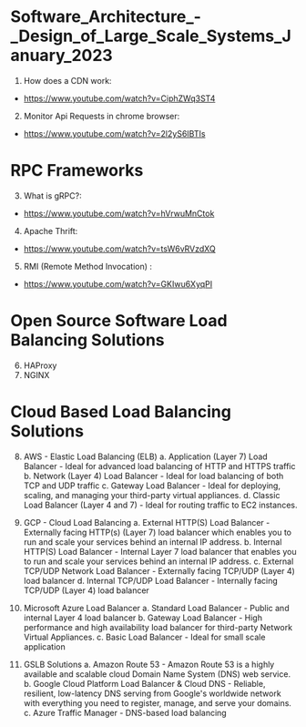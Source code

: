 # Software_Architecture_-_Design_of_Large_Scale_Systems_January_2023 </br>
1. How does a CDN work:
- https://www.youtube.com/watch?v=CiphZWq3ST4 </br>
2. Monitor Api Requests in chrome browser:
- https://www.youtube.com/watch?v=2l2yS6IBTIs

# RPC Frameworks
3. What is gRPC?:
- https://www.youtube.com/watch?v=hVrwuMnCtok
4. Apache Thrift:
- https://www.youtube.com/watch?v=tsW6vRVzdXQ
5. RMI (Remote Method Invocation) :
- https://www.youtube.com/watch?v=GKIwu6XyqPI

# Open Source Software Load Balancing Solutions
6. HAProxy
7. NGINX

# Cloud Based Load Balancing Solutions
8. AWS - Elastic Load Balancing (ELB)
a. Application (Layer 7) Load Balancer - Ideal for advanced load balancing of HTTP and HTTPS traffic
b. Network (Layer 4) Load Balancer - Ideal for load balancing of both TCP and UDP traffic
c. Gateway Load Balancer - Ideal for deploying, scaling, and managing your third-party virtual appliances.
d. Classic Load Balancer (Layer 4 and 7) - Ideal for routing traffic to EC2 instances.

9. GCP - Cloud Load Balancing
a. External HTTP(S) Load Balancer - Externally facing HTTP(s) (Layer 7) load balancer which enables you to run and scale your services behind an internal IP address.
b. Internal HTTP(S) Load Balancer - Internal Layer 7 load balancer that enables you to run and scale your services behind an internal IP address.
c. External TCP/UDP Network Load Balancer - Externally facing TCP/UDP (Layer 4) load balancer
d. Internal TCP/UDP Load Balancer - Internally facing TCP/UDP (Layer 4) load balancer

10. Microsoft Azure Load Balancer
a. Standard Load Balancer - Public and internal Layer 4 load balancer
b. Gateway Load Balancer - High performance and high availability load balancer for third-party Network Virtual Appliances.
c. Basic Load Balancer - Ideal for small scale application

11. GSLB Solutions
a. Amazon Route 53 - Amazon Route 53 is a highly available and scalable cloud Domain Name System (DNS) web service.
b. Google Cloud Platform Load Balancer & Cloud DNS - Reliable, resilient, low-latency DNS serving from Google's worldwide network with everything you need to register, manage, and serve your domains.
c. Azure Traffic Manager - DNS-based load balancing
